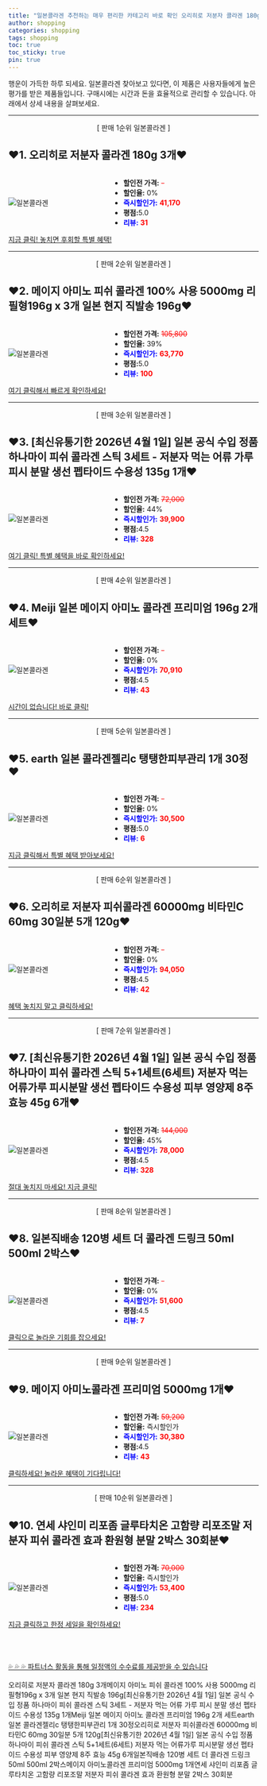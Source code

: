 ```yaml
---
title: "일본콜라겐 추천하는 매우 편리한 카테고리 바로 확인 오리히로 저분자 콜라겐 180g 3개"
author: shopping
categories: shopping
tags: shopping
toc: true
toc_sticky: true
pin: true
---
```

행운이 가득한 하루 되세요. 일본콜라겐 찾아보고 있다면, 이 제품은 사용자들에게 높은평가를 받은 제품들입니다. 구매시에는 시간과 돈을 효율적으로 관리할 수 있습니다. 아래에서 상세 내용을 살펴보세요.

---
<p class="toplist" style="margin: 0 auto; display: block; width: fit-content;">[ 판매 1순위 일본콜라겐 ]</p>

<h2><strong>❤️1. 오리히로 저분자 콜라겐 180g 3개❤️</strong></h2>

<div style="display: flex; align-items: center;">
    <div style="flex: 0.4;">
        <img src="https://thumbnail6.coupangcdn.com/thumbnails/remote/230x230ex/image/vendor_inventory/6fab/6d03ab033aeead00dfd766fd5abf8d785e6665e953a016fd742c02cbd49c.jpg" alt="일본콜라겐" style="max-width: 100%;">
    </div>
    <div style="flex: 0.6; margin-left: 10px;">
        <ul>
            <li><strong>할인전 가격:</strong> <del style="color: red;">-</del></li>
            <li><strong>할인율:</strong> 0%</li>
            <li><span style='color:blue'><strong>즉시할인가:</strong></span> <span style='color:red'><strong>41,170</strong></span></li>
            <li><strong>평점:</strong>5.0</li>
            <li><span style='color:blue'><strong>리뷰:</strong></span> <span style='color:red'><strong>31</strong></span></li>
        </ul>
    </div>
</div>
<div class="center">
    <a href="https://selin100587.github.io?lptag=AF9450613&subid=githubio&pageKey=7014782528&traceid=V0-153&itemId=22298036039&vendorItemId=89884687265" class="myButton">
        지금 클릭! 놓치면 후회할 특별 혜택!
    </a>
</div>


---
<p class="toplist" style="margin: 0 auto; display: block; width: fit-content;">[ 판매 2순위 일본콜라겐 ]</p>

<h2><strong>❤️2. 메이지 아미노 피쉬 콜라겐 100% 사용 5000mg 리필형196g x 3개 일본 현지 직발송 196g❤️</strong></h2>

<div style="display: flex; align-items: center;">
    <div style="flex: 0.4;">
        <img src="https://thumbnail7.coupangcdn.com/thumbnails/remote/230x230ex/image/vendor_inventory/c58a/95118782f3e462b6011794b3f6c53bf33e0becdbdd983f09909ebd90f35d.jpg" alt="일본콜라겐" style="max-width: 100%;">
    </div>
    <div style="flex: 0.6; margin-left: 10px;">
        <ul>
            <li><strong>할인전 가격:</strong> <del style="color: red;">105,800</del></li>
            <li><strong>할인율:</strong> 39%</li>
            <li><span style='color:blue'><strong>즉시할인가:</strong></span> <span style='color:red'><strong>63,770</strong></span></li>
            <li><strong>평점:</strong>5.0</li>
            <li><span style='color:blue'><strong>리뷰:</strong></span> <span style='color:red'><strong>100</strong></span></li>
        </ul>
    </div>
</div>
<div class="center">
    <a href="https://selin100587.github.io?lptag=AF9450613&subid=githubio&pageKey=4754059305&traceid=V0-153&itemId=6053382472&vendorItemId=85476591905" class="myButton">
        여기 클릭해서 빠르게 확인하세요!
    </a>
</div>


---
<p class="toplist" style="margin: 0 auto; display: block; width: fit-content;">[ 판매 3순위 일본콜라겐 ]</p>

<h2><strong>❤️3. [최신유통기한 2026년 4월 1일] 일본 공식 수입 정품 하나마이 피쉬 콜라겐 스틱 3세트 - 저분자 먹는 어류 가루 피시 분말 생선 펩타이드 수용성 135g 1개❤️</strong></h2>

<div style="display: flex; align-items: center;">
    <div style="flex: 0.4;">
        <img src="https://thumbnail9.coupangcdn.com/thumbnails/remote/230x230ex/image/vendor_inventory/448a/8781253502f121a49d72b68b942a27443ec54bc652d67c7dcdada895d041.jpg" alt="일본콜라겐" style="max-width: 100%;">
    </div>
    <div style="flex: 0.6; margin-left: 10px;">
        <ul>
            <li><strong>할인전 가격:</strong> <del style="color: red;">72,000</del></li>
            <li><strong>할인율:</strong> 44%</li>
            <li><span style='color:blue'><strong>즉시할인가:</strong></span> <span style='color:red'><strong>39,900</strong></span></li>
            <li><strong>평점:</strong>4.5</li>
            <li><span style='color:blue'><strong>리뷰:</strong></span> <span style='color:red'><strong>328</strong></span></li>
        </ul>
    </div>
</div>
<div class="center">
    <a href="https://selin100587.github.io?lptag=AF9450613&subid=githubio&pageKey=7648627947&traceid=V0-153&itemId=10991334921&vendorItemId=70875412772" class="myButton">
        여기 클릭! 특별 혜택을 바로 확인하세요!
    </a>
</div>


---
<p class="toplist" style="margin: 0 auto; display: block; width: fit-content;">[ 판매 4순위 일본콜라겐 ]</p>

<h2><strong>❤️4. Meiji 일본 메이지 아미노 콜라겐 프리미엄 196g 2개 세트❤️</strong></h2>

<div style="display: flex; align-items: center;">
    <div style="flex: 0.4;">
        <img src="https://thumbnail10.coupangcdn.com/thumbnails/remote/230x230ex/image/vendor_inventory/226b/fcc2379e5e89a5ffe27f1ea02a5cc75ac814a0808667857af970224e0d84.jpg" alt="일본콜라겐" style="max-width: 100%;">
    </div>
    <div style="flex: 0.6; margin-left: 10px;">
        <ul>
            <li><strong>할인전 가격:</strong> <del style="color: red;">-</del></li>
            <li><strong>할인율:</strong> 0%</li>
            <li><span style='color:blue'><strong>즉시할인가:</strong></span> <span style='color:red'><strong>70,910</strong></span></li>
            <li><strong>평점:</strong>4.5</li>
            <li><span style='color:blue'><strong>리뷰:</strong></span> <span style='color:red'><strong>43</strong></span></li>
        </ul>
    </div>
</div>
<div class="center">
    <a href="https://selin100587.github.io?lptag=AF9450613&subid=githubio&pageKey=6305584433&traceid=V0-153&itemId=13060837564&vendorItemId=85789408055" class="myButton">
        시간이 없습니다! 바로 클릭!
    </a>
</div>


---
<p class="toplist" style="margin: 0 auto; display: block; width: fit-content;">[ 판매 5순위 일본콜라겐 ]</p>

<h2><strong>❤️5. earth 일본 콜라겐젤리c 탱탱한피부관리 1개 30정❤️</strong></h2>

<div style="display: flex; align-items: center;">
    <div style="flex: 0.4;">
        <img src="https://thumbnail8.coupangcdn.com/thumbnails/remote/230x230ex/image/vendor_inventory/3a00/856680b4b5dd7e4528219826768cef71a755ae87c8f1b468a642133e350a.png" alt="일본콜라겐" style="max-width: 100%;">
    </div>
    <div style="flex: 0.6; margin-left: 10px;">
        <ul>
            <li><strong>할인전 가격:</strong> <del style="color: red;">-</del></li>
            <li><strong>할인율:</strong> 0%</li>
            <li><span style='color:blue'><strong>즉시할인가:</strong></span> <span style='color:red'><strong>30,500</strong></span></li>
            <li><strong>평점:</strong>5.0</li>
            <li><span style='color:blue'><strong>리뷰:</strong></span> <span style='color:red'><strong>6</strong></span></li>
        </ul>
    </div>
</div>
<div class="center">
    <a href="https://selin100587.github.io?lptag=AF9450613&subid=githubio&pageKey=288777982&traceid=V0-153&itemId=914440252&vendorItemId=5283542893" class="myButton">
        지금 클릭해서 특별 혜택 받아보세요!
    </a>
</div>


---
<p class="toplist" style="margin: 0 auto; display: block; width: fit-content;">[ 판매 6순위 일본콜라겐 ]</p>

<h2><strong>❤️6. 오리히로 저분자 피쉬콜라겐 60000mg 비타민C 60mg 30일분 5개 120g❤️</strong></h2>

<div style="display: flex; align-items: center;">
    <div style="flex: 0.4;">
        <img src="https://thumbnail7.coupangcdn.com/thumbnails/remote/230x230ex/image/vendor_inventory/9866/de86c2a62924b23b5693d60dba4d9302800fc36d2059edc0fb552ac2cdb1.jpg" alt="일본콜라겐" style="max-width: 100%;">
    </div>
    <div style="flex: 0.6; margin-left: 10px;">
        <ul>
            <li><strong>할인전 가격:</strong> <del style="color: red;">-</del></li>
            <li><strong>할인율:</strong> 0%</li>
            <li><span style='color:blue'><strong>즉시할인가:</strong></span> <span style='color:red'><strong>94,050</strong></span></li>
            <li><strong>평점:</strong>4.5</li>
            <li><span style='color:blue'><strong>리뷰:</strong></span> <span style='color:red'><strong>42</strong></span></li>
        </ul>
    </div>
</div>
<div class="center">
    <a href="https://selin100587.github.io?lptag=AF9450613&subid=githubio&pageKey=6714209016&traceid=V0-153&itemId=21915196553&vendorItemId=90772774175" class="myButton">
        혜택 놓치지 말고 클릭하세요!
    </a>
</div>


---
<p class="toplist" style="margin: 0 auto; display: block; width: fit-content;">[ 판매 7순위 일본콜라겐 ]</p>

<h2><strong>❤️7. [최신유통기한 2026년 4월 1일] 일본 공식 수입 정품 하나마이 피쉬 콜라겐 스틱 5+1세트(6세트) 저분자 먹는 어류가루 피시분말 생선 펩타이드 수용성 피부 영양제 8주 효능 45g 6개❤️</strong></h2>

<div style="display: flex; align-items: center;">
    <div style="flex: 0.4;">
        <img src="https://thumbnail9.coupangcdn.com/thumbnails/remote/230x230ex/image/vendor_inventory/7bcc/b76fd10d43d6b7168c82b0069843e91d6797f763f111be9449b8078c3e8a.jpg" alt="일본콜라겐" style="max-width: 100%;">
    </div>
    <div style="flex: 0.6; margin-left: 10px;">
        <ul>
            <li><strong>할인전 가격:</strong> <del style="color: red;">144,000</del></li>
            <li><strong>할인율:</strong> 45%</li>
            <li><span style='color:blue'><strong>즉시할인가:</strong></span> <span style='color:red'><strong>78,000</strong></span></li>
            <li><strong>평점:</strong>4.5</li>
            <li><span style='color:blue'><strong>리뷰:</strong></span> <span style='color:red'><strong>328</strong></span></li>
        </ul>
    </div>
</div>
<div class="center">
    <a href="https://selin100587.github.io?lptag=AF9450613&subid=githubio&pageKey=7648627947&traceid=V0-153&itemId=14175839263&vendorItemId=71405918425" class="myButton">
        절대 놓치지 마세요! 지금 클릭!
    </a>
</div>


---
<p class="toplist" style="margin: 0 auto; display: block; width: fit-content;">[ 판매 8순위 일본콜라겐 ]</p>

<h2><strong>❤️8. 일본직배송 120병 세트 더 콜라겐 드링크 50ml 500ml 2박스❤️</strong></h2>

<div style="display: flex; align-items: center;">
    <div style="flex: 0.4;">
        <img src="https://thumbnail10.coupangcdn.com/thumbnails/remote/230x230ex/image/vendor_inventory/5090/5d2768376bde3c25d0d0ef7cfdc4ca0db193fd5da9ad583d4135b77aae1e.png" alt="일본콜라겐" style="max-width: 100%;">
    </div>
    <div style="flex: 0.6; margin-left: 10px;">
        <ul>
            <li><strong>할인전 가격:</strong> <del style="color: red;">-</del></li>
            <li><strong>할인율:</strong> 0%</li>
            <li><span style='color:blue'><strong>즉시할인가:</strong></span> <span style='color:red'><strong>51,600</strong></span></li>
            <li><strong>평점:</strong>4.5</li>
            <li><span style='color:blue'><strong>리뷰:</strong></span> <span style='color:red'><strong>7</strong></span></li>
        </ul>
    </div>
</div>
<div class="center">
    <a href="https://selin100587.github.io?lptag=AF9450613&subid=githubio&pageKey=5749213326&traceid=V0-153&itemId=23421016713&vendorItemId=90448047725" class="myButton">
        클릭으로 놀라운 기회를 잡으세요!
    </a>
</div>


---
<p class="toplist" style="margin: 0 auto; display: block; width: fit-content;">[ 판매 9순위 일본콜라겐 ]</p>

<h2><strong>❤️9. 메이지 아미노콜라겐 프리미엄 5000mg 1개❤️</strong></h2>

<div style="display: flex; align-items: center;">
    <div style="flex: 0.4;">
        <img src="https://thumbnail9.coupangcdn.com/thumbnails/remote/230x230ex/image/vendor_inventory/1eba/13ac5b407e2fbba5ef033a04065da5240c05faf0681a94528da28fe27da9.JPG" alt="일본콜라겐" style="max-width: 100%;">
    </div>
    <div style="flex: 0.6; margin-left: 10px;">
        <ul>
            <li><strong>할인전 가격:</strong> <del style="color: red;">59,200</del></li>
            <li><strong>할인율:</strong> 즉시할인가</li>
            <li><span style='color:blue'><strong>즉시할인가:</strong></span> <span style='color:red'><strong>30,380</strong></span></li>
            <li><strong>평점:</strong>4.5</li>
            <li><span style='color:blue'><strong>리뷰:</strong></span> <span style='color:red'><strong>43</strong></span></li>
        </ul>
    </div>
</div>
<div class="center">
    <a href="https://selin100587.github.io?lptag=AF9450613&subid=githubio&pageKey=6305584433&traceid=V0-153&itemId=21717549720&vendorItemId=88766826027" class="myButton">
        클릭하세요! 놀라운 혜택이 기다립니다!
    </a>
</div>


---
<p class="toplist" style="margin: 0 auto; display: block; width: fit-content;">[ 판매 10순위 일본콜라겐 ]</p>

<h2><strong>❤️10. 연세 샤인미 리포좀 글루타치온 고함량 리포조말 저분자 피쉬 콜라겐 효과 환원형 분말 2박스 30회분❤️</strong></h2>

<div style="display: flex; align-items: center;">
    <div style="flex: 0.4;">
        <img src="https://thumbnail8.coupangcdn.com/thumbnails/remote/230x230ex/image/vendor_inventory/3aab/cf46d8a41f2e6ff135e9d3c76f16effb9a51c0a861a9aea28940a97e354a.jpg" alt="일본콜라겐" style="max-width: 100%;">
    </div>
    <div style="flex: 0.6; margin-left: 10px;">
        <ul>
            <li><strong>할인전 가격:</strong> <del style="color: red;">70,000</del></li>
            <li><strong>할인율:</strong> 즉시할인가</li>
            <li><span style='color:blue'><strong>즉시할인가:</strong></span> <span style='color:red'><strong>53,400</strong></span></li>
            <li><strong>평점:</strong>5.0</li>
            <li><span style='color:blue'><strong>리뷰:</strong></span> <span style='color:red'><strong>234</strong></span></li>
        </ul>
    </div>
</div>
<div class="center">
    <a href="https://selin100587.github.io?lptag=AF9450613&subid=githubio&pageKey=7707413443&traceid=V0-153&itemId=23721670558&vendorItemId=90746504297" class="myButton">
        지금 클릭하고 한정 세일을 확인하세요!
    </a>
</div>

<br><br><br>[💦 💦 💦 파트너스 활동을 통해 일정액의 수수료를 제공받을 수 있습니다](https://link.coupang.com/a/bcpT2c)<br><br>오리히로 저분자 콜라겐 180g 3개메이지 아미노 피쉬 콜라겐 100% 사용 5000mg 리필형196g x 3개 일본 현지 직발송 196g[최신유통기한 2026년 4월 1일] 일본 공식 수입 정품 하나마이 피쉬 콜라겐 스틱 3세트 - 저분자 먹는 어류 가루 피시 분말 생선 펩타이드 수용성 135g 1개Meiji 일본 메이지 아미노 콜라겐 프리미엄 196g 2개 세트earth 일본 콜라겐젤리c 탱탱한피부관리 1개 30정오리히로 저분자 피쉬콜라겐 60000mg 비타민C 60mg 30일분 5개 120g[최신유통기한 2026년 4월 1일] 일본 공식 수입 정품 하나마이 피쉬 콜라겐 스틱 5+1세트(6세트) 저분자 먹는 어류가루 피시분말 생선 펩타이드 수용성 피부 영양제 8주 효능 45g 6개일본직배송 120병 세트 더 콜라겐 드링크 50ml 500ml 2박스메이지 아미노콜라겐 프리미엄 5000mg 1개연세 샤인미 리포좀 글루타치온 고함량 리포조말 저분자 피쉬 콜라겐 효과 환원형 분말 2박스 30회분
